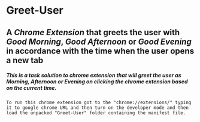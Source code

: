 # Greet-User

<h2>A <i>Chrome Extension</i> that greets the user with <i>Good Morning</i>, <i>Good Afternoon</i> or <i>Good Evening</i> in accordance with the time when the user opens a new tab</h2>

<h5>This is a task solution to chrome extension that will greet the user as Morning, Afternoon or Evening on clicking the chrome extension based on the current  time.</h5>

```To run this chrome extension got to the "chrome://extensions/" typing it to google chrome URL and then turn on the developer mode and then load the unpacked "Greet-User" folder containing the manifest file. ```  
